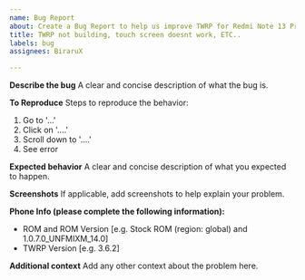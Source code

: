 ```yaml
---
name: Bug Report
about: Create a Bug Report to help us improve TWRP for Redmi Note 13 Pro 4G (emerald)
title: TWRP not building, touch screen doesnt work, ETC..
labels: bug
assignees: BiraruX

---
```


**Describe the bug**
A clear and concise description of what the bug is.

**To Reproduce**
Steps to reproduce the behavior:
1. Go to '...'
2. Click on '....'
3. Scroll down to '....'
4. See error

**Expected behavior**
A clear and concise description of what you expected to happen.

**Screenshots**
If applicable, add screenshots to help explain your problem.

**Phone Info (please complete the following information):**
 - ROM and ROM Version [e.g. Stock ROM (region: global) and 1.0.7.0_UNFMIXM_14.0]
 - TWRP Version [e.g. 3.6.2]

**Additional context**
Add any other context about the problem here.
